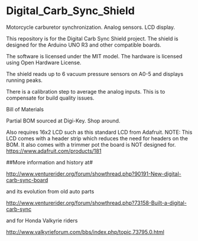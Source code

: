 Digital_Carb_Sync_Shield
========================

Motorcycle carburetor synchronization. Analog sensors. LCD display.

This repository is for the Digital Carb Sync Shield project. The shield is designed for the Arduino UNO R3
and other compatible boards.

The software is licensed under the MIT model.
The hardware is licensed using Open Hardware License.

The shield reads up to 6 vacuum pressure sensors on A0-5 and displays running peaks.

There is a calibration step to average the analog inputs. This is to compensate for build quality issues.

Bill of Materials

Partial BOM sourced at Digi-Key. Shop around.

Also requires 16x2 LCD such as this standard LCD from Adafruit. NOTE:
This LCD comes with a header strip which reduces the need for headers on
the BOM. It also comes with a trimmer pot the board is NOT designed for. https://www.adafruit.com/products/181

##More information and history at#

http://www.venturerider.org/forum/showthread.php?90191-New-digital-carb-sync-board

and its evolution from old auto parts

http://www.venturerider.org/forum/showthread.php?73158-Built-a-digital-carb-sync

and for Honda Valkyrie riders

http://www.valkyrieforum.com/bbs/index.php/topic,73795.0.html

